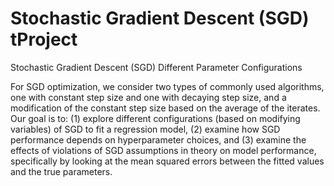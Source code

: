# Stochastic Gradient Descent (SGD) tProject
Stochastic Gradient Descent (SGD) Different Parameter Configurations

For SGD optimization, we consider two types of commonly used algorithms, one with constant step size and one with decaying step size, and a modification of the constant step size based on the average of the iterates. Our goal is to: (1) explore different configurations (based on modifying variables) of SGD to fit a regression model, (2) examine how SGD performance depends on hyperparameter choices, and (3) examine the effects of violations of SGD assumptions in theory on model performance, specifically by looking at the mean squared errors between the fitted values and the true parameters.
